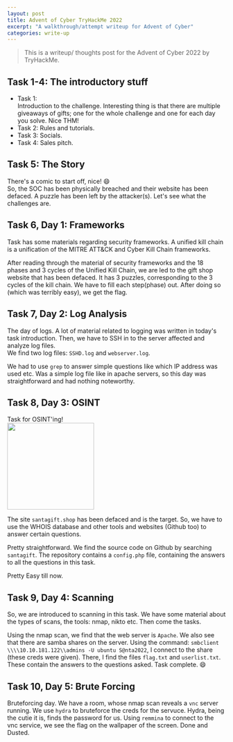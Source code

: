 ```yaml
---
layout: post
title: Advent of Cyber TryHackMe 2022
excerpt: "A walkthrough/attempt writeup for Advent of Cyber"
categories: write-up
---
```


> This is a writeup/ thoughts post for the Advent of Cyber 2022 by TryHackMe.

## Task 1-4: The introductory stuff

* Task 1:   
Introduction to the challenge. Interesting thing is that there are multiple giveaways of gifts; one for the whole challenge and one for each day you solve. Nice THM!
* Task 2: Rules and tutorials.
* Task 3: Socials.
* Task 4: Sales pitch.

## Task 5: The Story

There's a comic to start off, nice! :smile:   
So, the SOC has been physically breached and their website has been defaced. A puzzle has been left by the attacker(s). Let's see what the challenges are.

## Task 6, Day 1: Frameworks

Task has some materials regarding security frameworks. A unified kill chain is a unification of the MITRE ATT&CK and Cyber Kill Chain frameworks.

After reading through the material of security frameworks and the 18 phases and 3 cycles of the Unified Kill Chain, we are led to the gift shop website that has been defaced. It has 3 puzzles, corresponding to the 3 cycles of the kill chain. We have to fill each step(phase) out. After doing so (which was terribly easy), we get the flag.

## Task 7, Day 2: Log Analysis

The day of logs. A lot of material related to logging was written in today's task introduction.
Then, we have to SSH in to the server affected and analyze log files.   
We find two log files: `SSHD.log` and `webserver.log`.   

We had to use `grep` to answer simple questions like which IP address was used etc. Was a simple log file like in apache servers, so this day was straightforward and had nothing noteworthy.

## Task 8, Day 3: OSINT

Task for OSINT'ing!   
<img src='https://openseauserdata.com/files/971ad41de517bd16a620c0879b47bd13.jpg' height=200 width=200>   

The site `santagift.shop` has been defaced and is the target. So, we have to use the WHOIS database and other tools and websites (Github too) to answer certain questions.

Pretty straightforward. We find the source code on Github by searching `santagift`. The repository contains a `config.php` file, containing the answers to all the questions in this task.   

Pretty Easy till now.

## Task 9, Day 4: Scanning

So, we are introduced to scanning in this task. We have some material about the types of scans, the tools: nmap, nikto etc. Then come the tasks.

Using the nmap scan, we find that the web server is `Apache`. We also see that there are samba shares on the server. Using the command: `smbclient \\\\10.10.181.122\\admins -U ubuntu S@nta2022`, I connect to the share (these creds were given). There, I find the files `flag.txt` and `userlist.txt`. These contain the answers to the questions asked. Task complete. :smile:

## Task 10, Day 5: Brute Forcing

Bruteforcing day. We have a room, whose nmap scan reveals a `vnc` server running. We use `hydra` to bruteforce the creds for the servuce. Hydra, being the cutie it is, finds the password for us. Using `remmina` to connect to the vnc service, we see the flag on the wallpaper of the screen. Done and Dusted.











